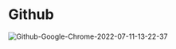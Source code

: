 # Github

![Github-Google-Chrome-2022-07-11-13-22-37](https://user-images.githubusercontent.com/83772404/178244879-c62fa98c-c767-452e-b9a7-809026bb4f06.gif)
